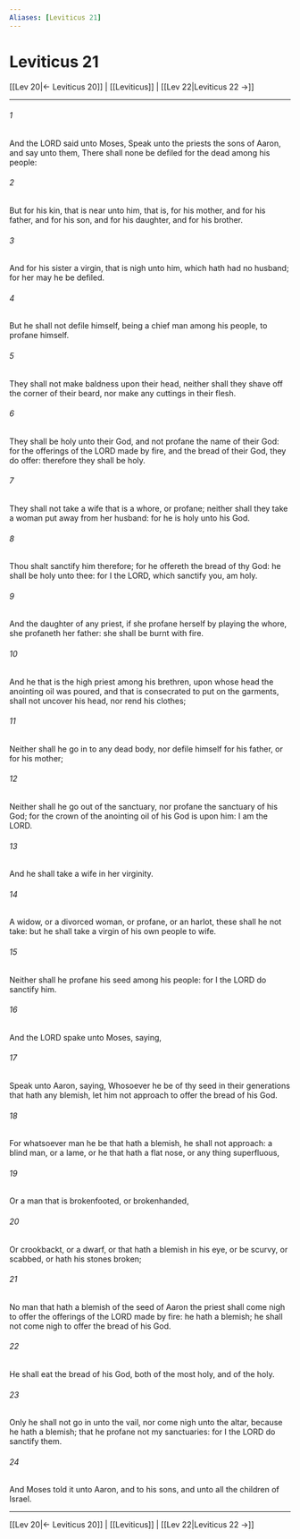 ```yaml
---
Aliases: [Leviticus 21]
---
```

# Leviticus 21

[[Lev 20|← Leviticus 20]] | [[Leviticus]] | [[Lev 22|Leviticus 22 →]]
***



###### 1 
And the LORD said unto Moses, Speak unto the priests the sons of Aaron, and say unto them, There shall none be defiled for the dead among his people: 

###### 2 
But for his kin, that is near unto him, that is, for his mother, and for his father, and for his son, and for his daughter, and for his brother. 

###### 3 
And for his sister a virgin, that is nigh unto him, which hath had no husband; for her may he be defiled. 

###### 4 
But he shall not defile himself, being a chief man among his people, to profane himself. 

###### 5 
They shall not make baldness upon their head, neither shall they shave off the corner of their beard, nor make any cuttings in their flesh. 

###### 6 
They shall be holy unto their God, and not profane the name of their God: for the offerings of the LORD made by fire, and the bread of their God, they do offer: therefore they shall be holy. 

###### 7 
They shall not take a wife that is a whore, or profane; neither shall they take a woman put away from her husband: for he is holy unto his God. 

###### 8 
Thou shalt sanctify him therefore; for he offereth the bread of thy God: he shall be holy unto thee: for I the LORD, which sanctify you, am holy. 

###### 9 
And the daughter of any priest, if she profane herself by playing the whore, she profaneth her father: she shall be burnt with fire. 

###### 10 
And he that is the high priest among his brethren, upon whose head the anointing oil was poured, and that is consecrated to put on the garments, shall not uncover his head, nor rend his clothes; 

###### 11 
Neither shall he go in to any dead body, nor defile himself for his father, or for his mother; 

###### 12 
Neither shall he go out of the sanctuary, nor profane the sanctuary of his God; for the crown of the anointing oil of his God is upon him: I am the LORD. 

###### 13 
And he shall take a wife in her virginity. 

###### 14 
A widow, or a divorced woman, or profane, or an harlot, these shall he not take: but he shall take a virgin of his own people to wife. 

###### 15 
Neither shall he profane his seed among his people: for I the LORD do sanctify him. 

###### 16 
And the LORD spake unto Moses, saying, 

###### 17 
Speak unto Aaron, saying, Whosoever he be of thy seed in their generations that hath any blemish, let him not approach to offer the bread of his God. 

###### 18 
For whatsoever man he be that hath a blemish, he shall not approach: a blind man, or a lame, or he that hath a flat nose, or any thing superfluous, 

###### 19 
Or a man that is brokenfooted, or brokenhanded, 

###### 20 
Or crookbackt, or a dwarf, or that hath a blemish in his eye, or be scurvy, or scabbed, or hath his stones broken; 

###### 21 
No man that hath a blemish of the seed of Aaron the priest shall come nigh to offer the offerings of the LORD made by fire: he hath a blemish; he shall not come nigh to offer the bread of his God. 

###### 22 
He shall eat the bread of his God, both of the most holy, and of the holy. 

###### 23 
Only he shall not go in unto the vail, nor come nigh unto the altar, because he hath a blemish; that he profane not my sanctuaries: for I the LORD do sanctify them. 

###### 24 
And Moses told it unto Aaron, and to his sons, and unto all the children of Israel.

***
[[Lev 20|← Leviticus 20]] | [[Leviticus]] | [[Lev 22|Leviticus 22 →]]
